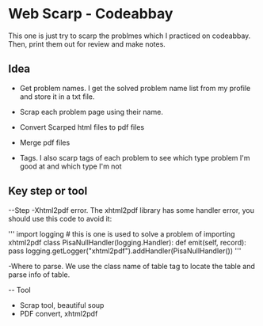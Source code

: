 # Web Scarp - Codeabbay

This one is just try to scarp the problmes which I practiced on codeabbay.
Then, print them out for review and make notes.

## Idea
- Get problem names. I get the solved problem name list from my profile and store it in a txt file.
- Scrap each problem page using their name. 
- Convert Scarped html files to pdf files
- Merge pdf files

- Tags. I also scarp tags of each problem to see which type problem I'm good at and which type I'm not

## Key step or tool
--Step
-Xhtml2pdf error. The xhtml2pdf library has some handler error, you should use this code to avoid it:


'''
import logging  # this is one is used to solve a problem of importing xhtml2pdf
class PisaNullHandler(logging.Handler):
    def emit(self, record):
        pass
logging.getLogger("xhtml2pdf").addHandler(PisaNullHandler())
'''

-Where to parse. We use the class name of table tag to locate the table and parse info of table.

-- Tool
- Scrap tool, beautiful soup 
- PDF convert, xhtml2pdf


